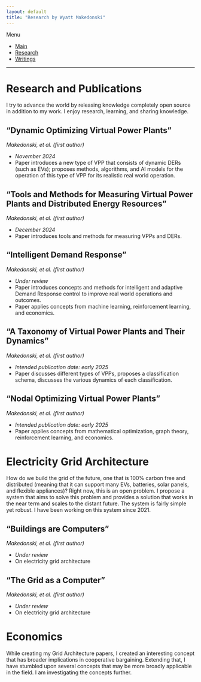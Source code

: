 ```yaml
---
layout: default
title: "Research by Wyatt Makedonski"
---
```


Menu
* [Main](https://makedon.ski/)
* [Research](https://makedon.ski/research)
* [Writings](https://makedon.ski/writings)

---

# Research and Publications
I try to advance the world by releasing knowledge completely open source in addition to my work. I enjoy research, learning, and sharing knowledge.

## “Dynamic Optimizing Virtual Power Plants”
*Makedonski, et al. (first author)*
* *November 2024*
* Paper introduces a new type of VPP that consists of dynamic DERs (such as EVs); 
proposes methods, algorithms, and AI models for the operation of this type of VPP 
for its realistic real world operation.

## “Tools and Methods for Measuring Virtual Power Plants and Distributed Energy Resources”
*Makedonski, et al. (first author)*
* *December 2024*
* Paper introduces tools and methods for measuring VPPs and DERs.

## “Intelligent Demand Response”
*Makedonski, et al. (first author)*
* *Under review*
* Paper introduces concepts and methods for intelligent and adaptive Demand Response 
control to improve real world operations and outcomes.
* Paper applies concepts from machine learning, reinforcement learning, and economics.

## “A Taxonomy of Virtual Power Plants and Their Dynamics”
*Makedonski, et al. (first author)*
* *Intended publication date: early 2025*
* Paper discusses different types of VPPs, proposes a classification schema, 
discusses the various dynamics of each classification.

## “Nodal Optimizing Virtual Power Plants”
*Makedonski, et al. (first author)*
* *Intended publication date: early 2025*
* Paper applies concepts from mathematical optimization, graph theory, reinforcement learning, and economics.

# Electricity Grid Architecture
How do we build the grid of the future, one that is 100% carbon free and distributed (meaning that it can support many EVs, batteries, solar panels, and flexible appliances)? Right now, this is an open problem. I propose a system that aims to solve this problem and provides a solution that works in the near term and scales to the distant future. The system is fairly simple yet robust. I have been working on this system since 2021.

## “Buildings are Computers”
*Makedonski, et al. (first author)*
* *Under review*
* On electricity grid architecture

## “The Grid as a Computer”
*Makedonski, et al. (first author)*
* *Under review*
* On electricity grid architecture

# Economics
While creating my Grid Architecture papers, I created an interesting concept that has broader implications in cooperative bargaining. Extending that, I have stumbled upon several concepts that may be more broadly applicable in the field. I am investigating the concepts further.
